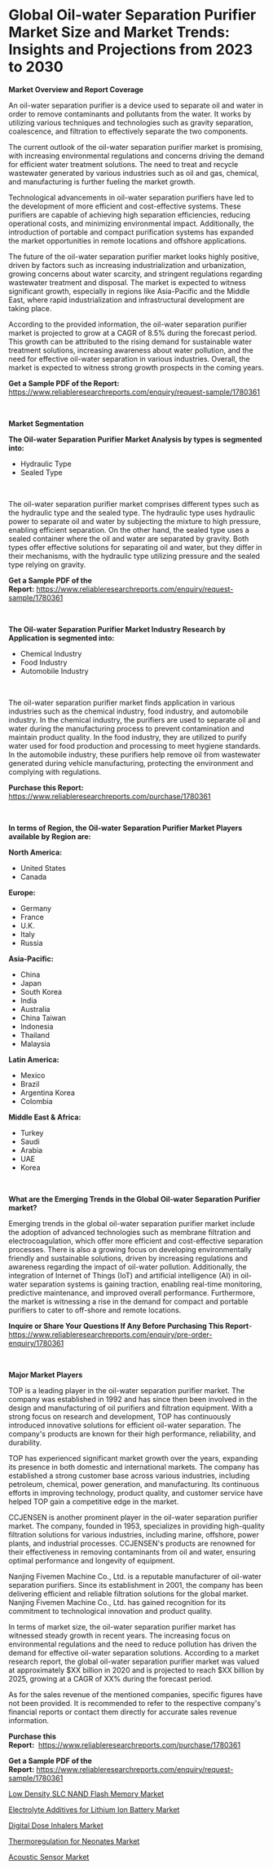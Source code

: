 <p><h1>Global Oil-water Separation Purifier Market Size and Market Trends: Insights and Projections from 2023 to 2030</h1></p><p><strong>Market Overview and Report Coverage</strong></p>
<p><p>An oil-water separation purifier is a device used to separate oil and water in order to remove contaminants and pollutants from the water. It works by utilizing various techniques and technologies such as gravity separation, coalescence, and filtration to effectively separate the two components.</p><p>The current outlook of the oil-water separation purifier market is promising, with increasing environmental regulations and concerns driving the demand for efficient water treatment solutions. The need to treat and recycle wastewater generated by various industries such as oil and gas, chemical, and manufacturing is further fueling the market growth.</p><p>Technological advancements in oil-water separation purifiers have led to the development of more efficient and cost-effective systems. These purifiers are capable of achieving high separation efficiencies, reducing operational costs, and minimizing environmental impact. Additionally, the introduction of portable and compact purification systems has expanded the market opportunities in remote locations and offshore applications.</p><p>The future of the oil-water separation purifier market looks highly positive, driven by factors such as increasing industrialization and urbanization, growing concerns about water scarcity, and stringent regulations regarding wastewater treatment and disposal. The market is expected to witness significant growth, especially in regions like Asia-Pacific and the Middle East, where rapid industrialization and infrastructural development are taking place.</p><p>According to the provided information, the oil-water separation purifier market is projected to grow at a CAGR of 8.5% during the forecast period. This growth can be attributed to the rising demand for sustainable water treatment solutions, increasing awareness about water pollution, and the need for effective oil-water separation in various industries. Overall, the market is expected to witness strong growth prospects in the coming years.</p></p>
<p><strong>Get a Sample PDF of the Report:</strong> <a href="https://www.reliableresearchreports.com/enquiry/request-sample/1780361">https://www.reliableresearchreports.com/enquiry/request-sample/1780361</a></p>
<p>&nbsp;</p>
<p><strong>Market Segmentation</strong></p>
<p><strong>The Oil-water Separation Purifier Market Analysis by types is segmented into:</strong></p>
<p><ul><li>Hydraulic Type</li><li>Sealed Type</li></ul></p>
<p>&nbsp;</p>
<p><p>The oil-water separation purifier market comprises different types such as the hydraulic type and the sealed type. The hydraulic type uses hydraulic power to separate oil and water by subjecting the mixture to high pressure, enabling efficient separation. On the other hand, the sealed type uses a sealed container where the oil and water are separated by gravity. Both types offer effective solutions for separating oil and water, but they differ in their mechanisms, with the hydraulic type utilizing pressure and the sealed type relying on gravity.</p></p>
<p><strong>Get a Sample PDF of the Report:</strong>&nbsp;<a href="https://www.reliableresearchreports.com/enquiry/request-sample/1780361">https://www.reliableresearchreports.com/enquiry/request-sample/1780361</a></p>
<p>&nbsp;</p>
<p><strong>The Oil-water Separation Purifier Market Industry Research by Application is segmented into:</strong></p>
<p><ul><li>Chemical Industry</li><li>Food Industry</li><li>Automobile Industry</li></ul></p>
<p>&nbsp;</p>
<p><p>The oil-water separation purifier market finds application in various industries such as the chemical industry, food industry, and automobile industry. In the chemical industry, the purifiers are used to separate oil and water during the manufacturing process to prevent contamination and maintain product quality. In the food industry, they are utilized to purify water used for food production and processing to meet hygiene standards. In the automobile industry, these purifiers help remove oil from wastewater generated during vehicle manufacturing, protecting the environment and complying with regulations.</p></p>
<p><strong>Purchase this Report:</strong>&nbsp; <a href="https://www.reliableresearchreports.com/purchase/1780361">https://www.reliableresearchreports.com/purchase/1780361</a></p>
<p>&nbsp;</p>
<p><strong>In terms of Region, the Oil-water Separation Purifier Market Players available by Region are:</strong></p>
<p>
    <p> <strong> North America: </strong>
        <ul>
            <li>United States</li>
            <li>Canada</li>
        </ul>
        </p> 
    <p> <strong> Europe: </strong>
        <ul>
            <li>Germany</li>
            <li>France</li>
            <li>U.K.</li>
            <li>Italy</li>
            <li>Russia</li>
        </ul>
        </p> 
    <p> <strong> Asia-Pacific: </strong>
        <ul>
            <li>China</li>
            <li>Japan</li>
            <li>South Korea</li>
            <li>India</li>
            <li>Australia</li>
            <li>China Taiwan</li>
            <li>Indonesia</li>
            <li>Thailand</li>
            <li>Malaysia</li>
        </ul>
        </p> 
    <p> <strong> Latin America: </strong>
        <ul>
            <li>Mexico</li>
            <li>Brazil</li>
            <li>Argentina Korea</li>
            <li>Colombia</li>
        </ul>
        </p> 
    <p> <strong> Middle East & Africa: </strong>
        <ul>
            <li>Turkey</li>
            <li>Saudi</li>
            <li>Arabia</li>
            <li>UAE</li>
            <li>Korea</li>
        </ul>
    </p>
    </p>
<p>&nbsp;</p>
<p><strong>What are the Emerging Trends in the Global Oil-water Separation Purifier market?</strong></p>
<p><p>Emerging trends in the global oil-water separation purifier market include the adoption of advanced technologies such as membrane filtration and electrocoagulation, which offer more efficient and cost-effective separation processes. There is also a growing focus on developing environmentally friendly and sustainable solutions, driven by increasing regulations and awareness regarding the impact of oil-water pollution. Additionally, the integration of Internet of Things (IoT) and artificial intelligence (AI) in oil-water separation systems is gaining traction, enabling real-time monitoring, predictive maintenance, and improved overall performance. Furthermore, the market is witnessing a rise in the demand for compact and portable purifiers to cater to off-shore and remote locations.</p></p>
<p><strong>Inquire or Share Your Questions If Any Before Purchasing This Report</strong>- <a href="https://www.reliableresearchreports.com/enquiry/pre-order-enquiry/1780361">https://www.reliableresearchreports.com/enquiry/pre-order-enquiry/1780361</a></p>
<p>&nbsp;</p>
<p><strong>Major Market Players</strong></p>
<p><p>TOP is a leading player in the oil-water separation purifier market. The company was established in 1992 and has since then been involved in the design and manufacturing of oil purifiers and filtration equipment. With a strong focus on research and development, TOP has continuously introduced innovative solutions for efficient oil-water separation. The company's products are known for their high performance, reliability, and durability.</p><p>TOP has experienced significant market growth over the years, expanding its presence in both domestic and international markets. The company has established a strong customer base across various industries, including petroleum, chemical, power generation, and manufacturing. Its continuous efforts in improving technology, product quality, and customer service have helped TOP gain a competitive edge in the market.</p><p>CCJENSEN is another prominent player in the oil-water separation purifier market. The company, founded in 1953, specializes in providing high-quality filtration solutions for various industries, including marine, offshore, power plants, and industrial processes. CCJENSEN's products are renowned for their effectiveness in removing contaminants from oil and water, ensuring optimal performance and longevity of equipment.</p><p>Nanjing Fivemen Machine Co., Ltd. is a reputable manufacturer of oil-water separation purifiers. Since its establishment in 2001, the company has been delivering efficient and reliable filtration solutions for the global market. Nanjing Fivemen Machine Co., Ltd. has gained recognition for its commitment to technological innovation and product quality.</p><p>In terms of market size, the oil-water separation purifier market has witnessed steady growth in recent years. The increasing focus on environmental regulations and the need to reduce pollution has driven the demand for effective oil-water separation solutions. According to a market research report, the global oil-water separation purifier market was valued at approximately $XX billion in 2020 and is projected to reach $XX billion by 2025, growing at a CAGR of XX% during the forecast period.</p><p>As for the sales revenue of the mentioned companies, specific figures have not been provided. It is recommended to refer to the respective company's financial reports or contact them directly for accurate sales revenue information.</p></p>
<p><strong>Purchase this Report:</strong>&nbsp;&nbsp;<a href="https://www.reliableresearchreports.com/purchase/1780361">https://www.reliableresearchreports.com/purchase/1780361</a></p>
<p></p>
<p><strong>Get a Sample PDF of the Report:</strong>&nbsp;<a href="https://www.reliableresearchreports.com/enquiry/request-sample/1780361">https://www.reliableresearchreports.com/enquiry/request-sample/1780361</a></p>
<p><p><a href="https://medium.com/@othamcclure/low-density-slc-nand-flash-memory-market-size-reveals-the-best-marketing-channels-in-global-3860c79d4e62">Low Density SLC NAND Flash Memory Market</a></p><p><a href="https://github.com/ChiragRp1/Market-Research-Report-List-1/blob/main/electrolyte-additives-for-lithium-ion-battery-market.md">Electrolyte Additives for Lithium Ion Battery Market</a></p><p><a href="https://www.linkedin.com/pulse/digital-dose-inhalers-market-share-amp-new-trends-analysis-7x6xe/">Digital Dose Inhalers Market</a></p><p><a href="https://www.linkedin.com/pulse/thermoregulation-neonates-market-share-amp-new-trends-pwmle/">Thermoregulation for Neonates Market</a></p><p><a href="https://medium.com/@marinaieme/acoustic-sensor-market-furnishes-information-on-market-share-market-trends-and-market-growth-156ded6ca0db">Acoustic Sensor Market</a></p></p>